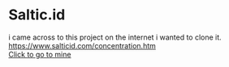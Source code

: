 # Saltic.id
i came across to this project on the internet i wanted to clone it. 
https://www.salticid.com/concentration.htm <br/>
<a href='https://ardasalvarlilar.github.io/Saltic.id/'>Click to go to mine</a>
